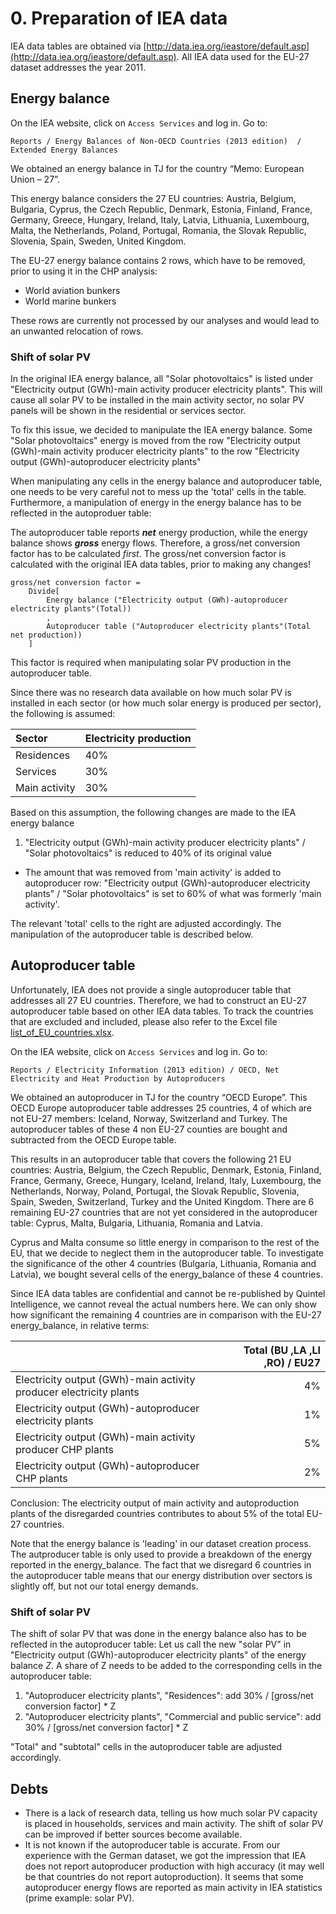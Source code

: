 <!--
  Comment: a confidential version of this source analysis is stored with the IEA data tables of the EU. That confidential version contains actual numbers, which cannot be published, but make the documentation more transparent.
-->

# 0. Preparation of IEA data

IEA data tables are obtained via [http://data.iea.org/ieastore/default.asp](http://data.iea.org/ieastore/default.asp). All IEA data used for the EU-27 dataset addresses the year 2011.


## Energy balance

On the IEA website, click on `Access Services` and log in. Go to:

    Reports / Energy Balances of Non-OECD Countries (2013 edition)  / Extended Energy Balances

We obtained an energy balance in TJ for the country “Memo: European Union – 27”.

This energy balance considers the 27 EU countries:
Austria, Belgium, Bulgaria, Cyprus, the Czech Republic, Denmark, Estonia, Finland, France, Germany, Greece, Hungary, Ireland, Italy, Latvia, Lithuania, Luxembourg, Malta, the Netherlands, Poland, Portugal, Romania, the Slovak Republic, Slovenia, Spain, Sweden, United Kingdom.

The EU-27 energy balance contains 2 rows, which have to be removed, prior to using it in the CHP analysis:

- World aviation bunkers
- World marine bunkers

These rows are currently not processed by our analyses and would lead to an unwanted relocation of rows.


### Shift of solar PV

In the original IEA energy balance, all "Solar photovoltaics" is listed under "Electricity output (GWh)-main activity producer electricity plants". This will cause all solar PV to be installed in the main activity sector, no solar PV panels will be shown in the residential or services sector.

To fix this issue, we decided to manipulate the IEA energy balance. Some "Solar photovoltaics" energy is moved from the row "Electricity output (GWh)-main activity producer electricity plants" to the row "Electricity output (GWh)-autoproducer electricity plants"

When manipulating any cells in the energy balance and autoproducer table, one needs to be very careful not to mess up the 'total' cells in the table. Furthermore, a manipulation of energy in the energy balance has to be reflected in the autoproduer table:

The autoproducer table reports ***net*** energy production, while the energy balance shows ***gross*** energy flows.
Therefore, a gross/net conversion factor has to be calculated *first*. The gross/net conversion factor is calculated with the original IEA data tables, prior to making any changes!

````
gross/net conversion factor =
	Divide[
		Energy balance ("Electricity output (GWh)-autoproducer electricity plants"(Total))
		,
		Autoproducer table ("Autoproducer electricity plants"(Total net production))
	]
````

This factor is required when manipulating solar PV production in the autoproducer table.

Since there was no research data available on how much solar PV is installed in each sector (or how much solar energy is produced per sector), the following is assumed:

| Sector        | Electricity production |
| :------------ | :--------------------- |
| Residences    | 40%                    |
| Services      | 30%                    |
| Main activity | 30%                    |

Based on this assumption, the following changes are made to the IEA energy balance

1. "Electricity output (GWh)-main activity producer electricity plants" / "Solar photovoltaics" is reduced to 40% of its original value
* The amount that was removed from 'main activity' is added to autoproducer row: "Electricity output (GWh)-autoproducer electricity plants" / "Solar photovoltaics" is set to 60% of what was formerly 'main activity'.

The relevant 'total' cells to the right are adjusted accordingly. The manipulation of the autoproducer table is described below.


## Autoproducer table

Unfortunately, IEA does not provide a single autoproducer table that addresses all 27 EU countries. Therefore, we had to construct an EU-27 autoproducer table based on other IEA data tables.
To track the countries that are excluded and included, please also refer to the Excel file [list_of_EU_countries.xlsx](list_of_EU_countries.xlsx).

On the IEA website, click on `Access Services` and log in. Go to:

    Reports / Electricity Information (2013 edition) / OECD, Net Electricity and Heat Production by Autoproducers

We obtained an autoproducer in TJ for the country “OECD Europe”.
This OECD Europe autoproducer table addresses 25 countries, 4 of which are not EU-27 members: Iceland, Norway, Switzerland and Turkey.
The autoproducer tables of these 4 non EU-27 counties are bought and subtracted from the OECD Europe table.

This results in an autoproducer table that covers the following 21 EU countries:
Austria, Belgium, the Czech Republic, Denmark, Estonia, Finland, France, Germany, Greece, Hungary, Iceland, Ireland, Italy, Luxembourg, the Netherlands, Norway, Poland, Portugal, the Slovak Republic, Slovenia, Spain, Sweden, Switzerland, Turkey and the United Kingdom.
There are 6 remaining EU-27 countries that are not yet considered in the autoproducer table: Cyprus, Malta, Bulgaria, Lithuania, Romania and Latvia.

Cyprus and Malta consume so little energy in comparison to the rest of the EU, that we decide to neglect them in the autoproducer table.
To investigate the significance of the other 4 countries (Bulgaria, Lithuania, Romania and Latvia), we bought several cells of the energy_balance of these 4 countries.

Since IEA data tables are confidential and cannot be re-published by Quintel Intelligence, we cannot reveal the actual numbers here. We can only show how significant the remaining 4 countries are in comparison with the EU-27 energy_balance, in relative terms:

|                                                   | Total (BU ,LA ,LI ,RO) / EU27 |
|:--------------------------------------------------|------------------------------:|
| Electricity output (GWh)-main activity producer electricity plants           | 4% |
| Electricity output (GWh)-autoproducer electricity plants                     | 1% |
| Electricity output (GWh)-main activity producer CHP plants                   | 5% |
| Electricity output (GWh)-autoproducer CHP plants                             | 2% |

Conclusion: The electricity output of main activity and autoproduction plants of the disregarded countries contributes to about 5% of the total EU-27 countries.

Note that the energy balance is 'leading' in our dataset creation process. The autproducer table is only used to provide a breakdown of the energy reported in the energy_balance. The fact that we disregard 6 countries in the autoproducer table means that our energy distribution over sectors is slightly off, but not our total energy demands.


### Shift of solar PV

The shift of solar PV that was done in the energy balance also has to be reflected in the autoproducer table:
Let us call the new "solar PV" in "Electricity output (GWh)-autoproducer electricity plants" of the energy balance *Z*. A share of Z needs to be added to the corresponding cells in the autoproducer table:

1. "Autoproducer electricity plants", "Residences": add 30% / [gross/net conversion factor] * Z
2. "Autoproducer electricity plants", "Commercial and public service": add 30% / [gross/net conversion factor] * Z

"Total" and "subtotal" cells in the autoproducer table are adjusted accordingly.


## Debts

- There is a lack of research data, telling us how much solar PV capacity is placed in households, services and main activity. The shift of solar PV can be improved if better sources become available.
- It is not known if the autoproducer table is accurate. From our experience with the German dataset, we got the impression that IEA does not report autoproducer production with high accuracy (it may well be that countries do not report autoproduction). It seems that some autoproducer energy flows are reported as main activity in IEA statistics (prime example: solar PV).


